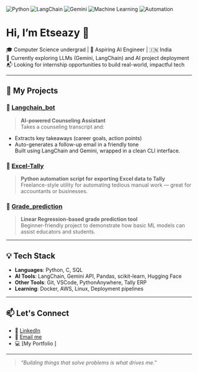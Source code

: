 ![Python](https://img.shields.io/badge/Python-3776AB?style=flat&logo=python&logoColor=white)
![LangChain](https://img.shields.io/badge/LangChain-blue?style=flat)
![Gemini](https://img.shields.io/badge/Gemini-API-lightblue?style=flat)
![Machine Learning](https://img.shields.io/badge/ML-Linear_Regression-orange)
![Automation](https://img.shields.io/badge/Automation-Tally-green)

# Hi, I’m Etseazy 👋

🎓 Computer Science undergrad | 🤖 Aspiring AI Engineer | 🇮🇳 India  
🌱 Currently exploring LLMs (Gemini, LangChain) and AI project deployment  
📬 Looking for internship opportunities to build real-world, impactful tech

---

## 🧠 My Projects

### 🔹 [Langchain_bot](https://github.com/etseazy/Langchain_bot)
> **AI-powered Counseling Assistant**  
Takes a counseling transcript and:
- Extracts key takeaways (career goals, action points)
- Auto-generates a follow-up email in a friendly tone  
Built using LangChain and Gemini, wrapped in a clean CLI interface.

### 🔹 [Excel-Tally](https://github.com/etseazy/Excel-Tally)
> **Python automation script for exporting Excel data to Tally**  
Freelance-style utility for automating tedious manual work — great for accountants or businesses.

### 🔹 [Grade_prediction](https://github.com/etseazy/Grade_prediction)
> **Linear Regression-based grade prediction tool**  
Beginner-friendly project to demonstrate how basic ML models can assist educators and students.

---

## 💡 Tech Stack

- **Languages**: Python, C, SQL
- **AI Tools**: LangChain, Gemini API, Pandas, scikit-learn, Hugging Face
- **Other Tools**: Git, VSCode, PythonAnywhere, Tally ERP
- **Learning**: Docker, AWS, Linux, Deployment pipelines

---

## 📫 Let's Connect
- 💼 [LinkedIn](https://www.linkedin.com/in/shreyas-sharma-65170928b/)
- 📧 [Email me](mailto:shreyassharma@outlook.com) 
- 💻 [My Portfolio ]

---

> _“Building things that solve problems is what drives me.”_
